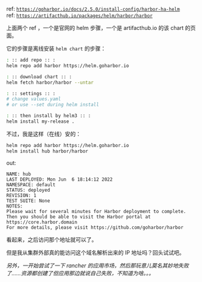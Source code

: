 ref: [`https://goharbor.io/docs/2.5.0/install-config/harbor-ha-helm`](https://goharbor.io/docs/2.5.0/install-config/harbor-ha-helm)  
ref: [`https://artifacthub.io/packages/helm/harbor/harbor`](https://artifacthub.io/packages/helm/harbor/harbor)  

上面两个 ref ，一个是官网的 helm 步骤，一个是 artifacthub.io 的该 chart 的页面。

它的步骤是离线安装 `helm chart` 的步骤：

~~~~ sh
: :: add repo :: :
helm repo add harbor https://helm.goharbor.io

: :: download chart :: :
helm fetch harbor/harbor --untar

: :: settings :: :
# change values.yaml
# or use --set during helm install

: :: then install by helm3 :: :
helm install my-release .
~~~~

不过，我是这样（在线）安的：

~~~ sh
helm repo add harbor https://helm.goharbor.io
helm install hub harbor/harbor
~~~

out:

~~~~ text
NAME: hub
LAST DEPLOYED: Mon Jun  6 18:14:12 2022
NAMESPACE: default
STATUS: deployed
REVISION: 1
TEST SUITE: None
NOTES:
Please wait for several minutes for Harbor deployment to complete.
Then you should be able to visit the Harbor portal at https://core.harbor.domain
For more details, please visit https://github.com/goharbor/harbor
~~~~

看起来，之后访问那个地址就可以了。

但是我从集群外部真的能访问这个域名解析出来的 IP 地址吗？回头试试吧。

*另外，一开始尝试了一下 rancher 的应用市场，然后那玩意儿莫名其妙地失败了……资源都创建了但应用那边就说自己失败，不知道为啥。。。*


